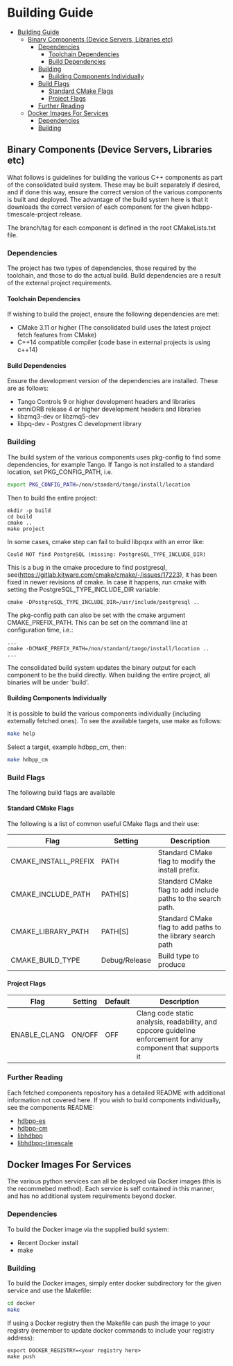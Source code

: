 # Building Guide

- [Building Guide](#Building-Guide)
  - [Binary Components (Device Servers, Libraries etc)](#Binary-Components-Device-Servers-Libraries-etc)
    - [Dependencies](#Dependencies)
      - [Toolchain Dependencies](#Toolchain-Dependencies)
      - [Build Dependencies](#Build-Dependencies)
    - [Building](#Building)
      - [Building Components Individually](#Building-Components-Individually)
    - [Build Flags](#Build-Flags)
      - [Standard CMake Flags](#Standard-CMake-Flags)
      - [Project Flags](#Project-Flags)
    - [Further Reading](#Further-Reading)
  - [Docker Images For Services](#Docker-Images-For-Services)
    - [Dependencies](#Dependencies-1)
    - [Building](#Building-1)

## Binary Components (Device Servers, Libraries etc)

What follows is guidelines for building the various C++ components as part of the consolidated build system. These may be built separately if desired, and if done this way, ensure the correct version of the various components is built and deployed. The advantage of the build system here is that it downloads the correct version of each component for the given hdbpp-timescale-project release.

The branch/tag for each component is defined in the root CMakeLists.txt file.

### Dependencies

The project has two types of dependencies, those required by the toolchain, and those to do the actual build. Build dependencies are a result of the external project requirements.

#### Toolchain Dependencies

If wishing to build the project, ensure the following dependencies are met:

- CMake 3.11 or higher (The consolidated build uses the latest project fetch features from CMake)
- C++14 compatible compiler (code base in external projects is using c++14)

#### Build Dependencies

Ensure the development version of the dependencies are installed. These are as follows:

- Tango Controls 9 or higher development headers and libraries
- omniORB release 4 or higher development headers and libraries
- libzmq3-dev or libzmq5-dev
- libpq-dev - Postgres C development library

### Building

The build system of the various components uses pkg-config to find some dependencies, for example Tango. If Tango is not installed to a standard location, set PKG_CONFIG_PATH, i.e.

```bash
export PKG_CONFIG_PATH=/non/standard/tango/install/location
```

Then to build the entire project:

```
mkdir -p build
cd build
cmake ..
make project
```

In some cases, cmake step can fail to build libpqxx with an error like:

```
Could NOT find PostgreSQL (missing: PostgreSQL_TYPE_INCLUDE_DIR) 
```
This is a bug in the cmake procedure to find postgresql, see(https://gitlab.kitware.com/cmake/cmake/-/issues/17223), it has been fixed in newer revisions of cmake.
In case it happens, run cmake with setting the PostgreSQL_TYPE_INCLUDE_DIR variable:

```
cmake -DPostgreSQL_TYPE_INCLUDE_DIR=/usr/include/postgresql ..
```

The pkg-config path can also be set with the cmake argument CMAKE_PREFIX_PATH. This can be set on the command line at configuration time, i.e.:

```
...
cmake -DCMAKE_PREFIX_PATH=/non/standard/tango/install/location ..
...
```

The consolidated build system updates the binary output for each component to be the build directly. When building the entire project, all binaries will be under 'build'.

#### Building Components Individually

It is possible to build the various components individually (including externally fetched ones). To see the available targets, use make as follows:

```bash
make help
```

Select a target, example hdbpp_cm, then:

```bash
make hdbpp_cm
```

### Build Flags

The following build flags are available

#### Standard CMake Flags

The following is a list of common useful CMake flags and their use:

| Flag | Setting | Description |
|------|-----|-----|
| CMAKE_INSTALL_PREFIX | PATH | Standard CMake flag to modify the install prefix. |
| CMAKE_INCLUDE_PATH | PATH[S] | Standard CMake flag to add include paths to the search path. |
| CMAKE_LIBRARY_PATH | PATH[S] | Standard CMake flag to add paths to the library search path |
| CMAKE_BUILD_TYPE | Debug/Release | Build type to produce |

#### Project Flags

| Flag | Setting | Default | Description |
|------|-----|-----|-----|
| ENABLE_CLANG | ON/OFF | OFF | Clang code static analysis, readability, and cppcore guideline enforcement for any component that supports it|

### Further Reading

Each fetched components repository has a detailed README with additional information not covered here. If you wish to build components individually, see the components README:

- [hdbpp-es](https://github.com/tango-controls-hdbpp/hdbpp-es)
- [hdbpp-cm](https://github.com/tango-controls-hdbpp/hdbpp-cm)
- [libhdbpp](https://github.com/tango-controls-hdbpp/libhdbpp)
- [libhdbpp-timescale](https://github.com/tango-controls-hdbpp/libhdbpp-timescale)



## Docker Images For Services

The various python services can all be deployed via Docker images (this is the recommebed method). Each service is self contained in this manner, and has no additional system requirements beyond docker.

### Dependencies

To build the Docker image via the supplied build system: 

- Recent Docker install
- make

### Building

To build the Docker images, simply enter docker subdirectory for the given service and use the Makefile:

```bash
cd docker
make
```

If using a Docker registry then the Makefile can push the image to your registry (remember to update docker commands to include your registry address):

```
export DOCKER_REGISTRY=<your registry here>
make push
```
